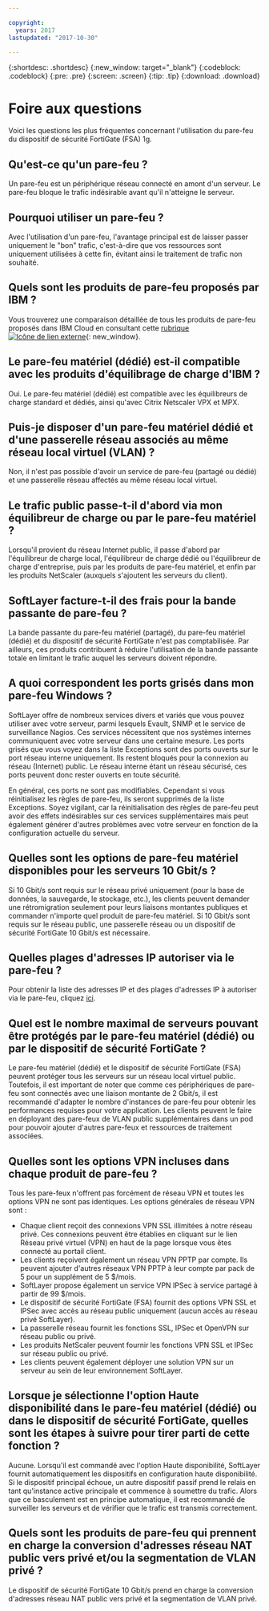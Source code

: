 ```yaml
---

copyright:
  years: 2017
lastupdated: "2017-10-30"

---
```


{:shortdesc: .shortdesc}
{:new_window: target="_blank"}
{:codeblock: .codeblock}
{:pre: .pre}
{:screen: .screen}
{:tip: .tip}
{:download: .download}

# Foire aux questions
Voici les questions les plus fréquentes concernant l'utilisation du pare-feu du dispositif de sécurité FortiGate (FSA) 1g.

## Qu'est-ce qu'un pare-feu ?

Un pare-feu est un périphérique réseau connecté en amont d'un serveur. Le pare-feu bloque le trafic indésirable avant qu'il n'atteigne le serveur.

## Pourquoi utiliser un pare-feu ?

Avec l'utilisation d'un pare-feu, l'avantage principal est de laisser passer uniquement le "bon" trafic, c'est-à-dire que vos ressources sont uniquement utilisées à cette fin, évitant ainsi le traitement de trafic non souhaité.

## Quels sont les produits de pare-feu proposés par IBM ?
Vous trouverez une comparaison détaillée de tous les produits de pare-feu proposés dans IBM Cloud en consultant cette [rubrique ![Icône de lien externe](../../icons/launch-glyph.svg "Icône de lien externe")](https://console.bluemix.net/docs/infrastructure/fortigate-10g/explore-firewalls.html#explore-firewalls){: new_window}. 

## Le pare-feu matériel (dédié) est-il compatible avec les produits d'équilibrage de charge d'IBM ?

Oui. Le pare-feu matériel (dédié) est compatible avec les équilibreurs de charge standard et dédiés, ainsi qu'avec Citrix Netscaler VPX et MPX.

## Puis-je disposer d'un pare-feu matériel dédié et d'une passerelle réseau associés au même réseau local virtuel (VLAN) ?

Non, il n'est pas possible d'avoir un service de pare-feu (partagé ou dédié) et une passerelle réseau affectés au même réseau local virtuel. 

## Le trafic public passe-t-il d'abord via mon équilibreur de charge ou par le pare-feu matériel ?

Lorsqu'il provient du réseau Internet public, il passe d'abord par l'équilibreur de charge local, l'équilibreur de charge dédié ou l'équilibreur de charge d'entreprise, puis par les produits de pare-feu matériel, et enfin par les produits NetScaler (auxquels s'ajoutent les serveurs du client).

## SoftLayer facture-t-il des frais pour la bande passante de pare-feu ?

La bande passante du pare-feu matériel (partagé), du pare-feu matériel (dédié) et du dispositif de sécurité FortiGate n'est pas comptabilisée.  Par ailleurs, ces produits contribuent à réduire l'utilisation de la bande passante totale en limitant le trafic auquel les serveurs doivent répondre.

## A quoi correspondent les ports grisés dans mon pare-feu Windows ?

SoftLayer offre de nombreux services divers et variés que vous pouvez utiliser avec votre serveur, parmi lesquels Evault, SNMP et le service de surveillance Nagios. Ces services nécessitent que nos systèmes internes communiquent avec votre serveur dans une certaine mesure. Les ports grisés que vous voyez dans la liste Exceptions sont des ports ouverts sur le port réseau interne uniquement. Ils restent bloqués pour la connexion au réseau (Internet) public. Le réseau interne étant un réseau sécurisé, ces ports peuvent donc rester ouverts en toute sécurité.

En général, ces ports ne sont pas modifiables. Cependant si vous réinitialisez les règles de pare-feu, ils seront supprimés de la liste Exceptions. Soyez vigilant, car la réinitialisation des règles de pare-feu peut avoir des effets indésirables sur ces services supplémentaires mais peut également générer d'autres problèmes avec votre serveur en fonction de la configuration actuelle du serveur.

## Quelles sont les options de pare-feu matériel disponibles pour les serveurs 10 Gbit/s ?

Si 10 Gbit/s sont requis sur le réseau privé uniquement (pour la base de données, la sauvegarde, le stockage, etc.), les clients peuvent demander une rétromigration seulement pour leurs liaisons montantes publiques et commander n'importe quel produit de pare-feu matériel. Si 10 Gbit/s sont requis sur le réseau public, une passerelle réseau ou un dispositif de sécurité FortiGate 10 Gbit/s est nécessaire.

## Quelles plages d'adresses IP autoriser via le pare-feu ?

Pour obtenir la liste des adresses IP et des plages d'adresses IP à autoriser via le pare-feu, cliquez [ici](ips.html). 

## Quel est le nombre maximal de serveurs pouvant être protégés par le pare-feu matériel (dédié) ou par le dispositif de sécurité FortiGate ?

Le pare-feu matériel (dédié) et le dispositif de sécurité FortiGate (FSA) peuvent protéger tous les serveurs sur un réseau local virtuel public.  Toutefois, il est important de noter que comme ces périphériques de pare-feu sont connectés avec une liaison montante de 2 Gbit/s, il est recommandé d'adapter le nombre d'instances de pare-feu pour obtenir les performances requises pour votre application. Les clients peuvent le faire en déployant des pare-feux de VLAN public supplémentaires dans un pod pour pouvoir ajouter d'autres pare-feux et ressources de traitement associées.

## Quelles sont les options VPN incluses dans chaque produit de pare-feu ?

Tous les pare-feux n'offrent pas forcément de réseau VPN et toutes les options VPN ne sont pas identiques.  Les options générales de réseau VPN sont :

* Chaque client reçoit des connexions VPN SSL illimitées à notre réseau privé. Ces connexions peuvent être établies en cliquant sur le lien Réseau privé virtuel (VPN) en haut de la page lorsque vous êtes connecté au portail client.
* Les clients reçoivent également un réseau VPN PPTP par compte. Ils peuvent ajouter d'autres réseaux VPN PPTP à leur compte par pack de 5 pour un supplément de 5 $/mois.
* SoftLayer propose également un service VPN IPSec à service partagé à partir de 99 $/mois.
* Le dispositif de sécurité FortiGate (FSA) fournit des options VPN SSL et IPSec avec accès au réseau public uniquement (aucun accès au réseau privé SoftLayer).
* La passerelle réseau fournit les fonctions SSL, IPSec et OpenVPN sur réseau public ou privé.
* Les produits NetScaler peuvent fournir les fonctions VPN SSL et IPSec sur réseau public ou privé.
* Les clients peuvent également déployer une solution VPN sur un serveur au sein de leur environnement SoftLayer.

## Lorsque je sélectionne l'option Haute disponibilité dans le pare-feu matériel (dédié) ou dans le dispositif de sécurité FortiGate, quelles sont les étapes à suivre pour tirer parti de cette fonction ?

Aucune. Lorsqu'il est commandé avec l'option Haute disponibilité, SoftLayer fournit automatiquement les dispositifs en configuration haute disponibilité.  Si le dispositif principal échoue, un autre dispositif passif prend le relais en tant qu'instance active principale et commence à soumettre du trafic.  Alors que ce basculement est en principe automatique, il est recommandé de surveiller les serveurs et de vérifier que le trafic est transmis correctement.

## Quels sont les produits de pare-feu qui prennent en charge la conversion d'adresses réseau NAT public vers privé et/ou la segmentation de VLAN privé ?

Le dispositif de sécurité FortiGate 10 Gbit/s prend en charge la conversion d'adresses réseau NAT public vers privé et la segmentation de VLAN privé. 
